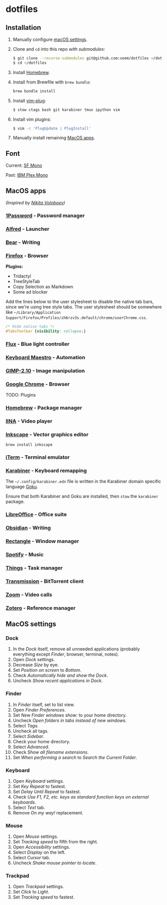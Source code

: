# dotfiles

## Installation

1. Manually configure [macOS settings](#macos-settings).
2. Clone and `cd` into this repo _with submodules_:

    ```bash
    $ git clone --recurse-submodules git@github.com:seem/dotfiles ~/dotfiles
    $ cd ~/dotfiles
    ```
3. Install [Homebrew](#homebrew).
4. Install from Brewfile with `brew bundle`:

    ```bash
    brew bundle install
    ```
5. Install [vim-plug](https://github.com/junegunn/vim-plug):

    ```bash
    $ stow ctags bash git karabiner tmux ipython vim
    ```
6. Install vim plugins:

    ```bash
    $ vim -c 'PlugUpdate | PlugInstall'
    ```
7. Manually install remaining [MacOS apps](#macos-apps).

## Font

Current: [SF Mono](https://developer.apple.com/fonts/)

Past: [IBM Plex Mono](https://github.com/IBM/plex)

## MacOS apps

_(Inspired by [Nikita Voloboev](https://github.com/nikitavoloboev/my-mac-os))_

### [1Password](https://1password.com/) - Password manager

### [Alfred](https://www.alfredapp.com/) - Launcher

### [Bear](https://bear.app/) - Writing

### [Firefox](https://www.mozilla.org/en-US/firefox/new/) - Browser

**Plugins:**

- Tridactyl
- TreeStyleTab
- Copy Selection as Markdown
- Some ad blocker

Add the lines below to the user stylesheet to disable the native tab bars, since we're using tree style tabs. The user stylesheet should be somewhere like `~/Library/Application Support/Firefox/Profiles/zh6rzv3s.default/chrome/userChrome.css`.

```css
/* Hide native tabs */
#TabsToolbar {visibility: collapse;}
```

### [Flux](https://justgetflux.com/) - Blue light controller

### [Keyboard Maestro](https://www.keyboardmaestro.com/main/) - Automation

### [GIMP-2.10](https://www.gimp.org/) - Image manipulation

### [Google Chrome](https://www.google.co.za/chrome/) - Browser

TODO: Plugins

### [Homebrew](https://brew.sh/) - Package manager

### [IINA](https://iina.io/) - Video player

### [Inkscape](https://inkscape.org/) - Vector graphics editor

```brew install inkscape```

### [iTerm](https://iterm2.com/) - Terminal emulator

### [Karabiner](https://pqrs.org/osx/karabiner/) - Keyboard remapping

The `~/.config/karabiner.edn` file is written in the Karabiner domain specific language [Goku](https://github.com/yqrashawn/GokuRakuJoudo).

Ensure that both Karabiner and Goku are installed, then `stow` the `karabiner` package.

### [LibreOffice](https://www.libreoffice.org/) - Office suite

### [Obsidian](https://obsidian.md/) - Writing

### [Rectangle](https://rectangleapp.com/) - Window manager

### [Spotify](https://www.spotify.com/us/) - Music

### [Things](https://culturedcode.com/things/) - Task manager

### [Transmission](https://www.transmissionbt.com/) - BitTorrent client

### [Zoom](https://zoom.us/) - Video calls

### [Zotero](https://www.zotero.org/) - Reference manager

## MacOS settings

### Dock

1. In the _Dock_ itself, remove all unneeded applications (probably everything except _Finder_, browser, terminal, notes).
2. Open _Dock_ settings.
3. Decrease _Size_ by eye.
4. Set _Position on screen_ to _Bottom_.
5. Check _Automatically hide and show the Dock_.
6. Uncheck _Show recent applications in Dock_.

### Finder

1. In _Finder_ itself, set to list view.
2. Open _Finder_ _Preferences_.
3. Set _New Finder windows show:_ to your home directory.
4. Uncheck _Open folders in tabs instead of new windows_.
5. Select _Tags_.
6. Uncheck all tags.
7. Select _Sidebar_.
8. Check your home directory.
9. Select _Advanced_.
10. Check _Show all filename extensions_.
11. Set _When performing a search_ to _Search the Current Folder_.

### Keyboard

1. Open _Keyboard_ settings.
2. Set _Key Repeat_ to fastest.
3. Set _Delay Until Repeat_ to fastest.
4. Check _Use F1, F2, etc. keys as standard function keys on external keyboards_.
5. Select _Text_ tab.
6. Remove _On my way!_ replacement.

### Mouse

1. Open _Mouse_ settings.
2. Set _Tracking speed_ to fifth from the right.
3. Open _Accessibility_ settings.
4. Select _Display_ on the left.
5. Select _Cursor_ tab.
6. Uncheck _Shake mouse pointer to locate_.

### Trackpad

1. Open _Trackpad_ settings.
2. Set _Click_ to _Light_.
3. Set _Tracking speed_ to fastest.
